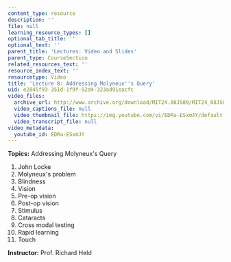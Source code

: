```yaml
---
content_type: resource
description: ''
file: null
learning_resource_types: []
optional_tab_title: ''
optional_text: ''
parent_title: 'Lectures: Video and Slides'
parent_type: CourseSection
related_resources_text: ''
resource_index_text: ''
resourcetype: Video
title: 'Lecture 8: Addressing Molyneux''s Query'
uid: e2845f93-351d-1f9f-92d4-323ad91eacfc
video_files:
  archive_url: http://www.archive.org/download/MIT24.08JS09/MIT24_08JS09_lec08_300k.mp4
  video_captions_file: null
  video_thumbnail_file: https://img.youtube.com/vi/EDRa-ESxmJY/default.jpg
  video_transcript_file: null
video_metadata:
  youtube_id: EDRa-ESxmJY
---
```


**Topics:** Addressing Molyneux's Query

1.  John Locke
2.  Molyneux's problem
3.  Blindness
4.  Vision
5.  Pre-op vision
6.  Post-op vision
7.  Stimulus
8.  Cataracts
9.  Cross modal testing
10.  Rapid learning
11.  Touch

**Instructor:** Prof. Richard Held